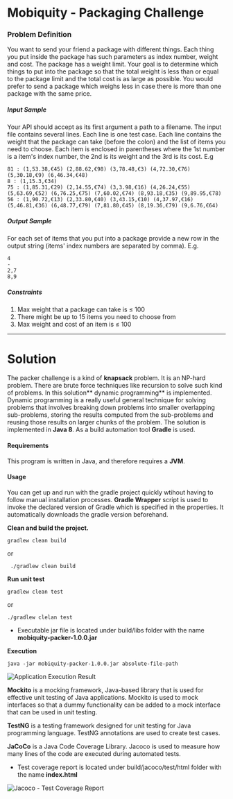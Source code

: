 # Mobiquity - Packaging Challenge
### Problem Definition
You want to send your friend a package with different things. Each thing you put inside the package has such parameters as index number, weight and cost. The package has a weight limit. Your goal is to determine which things to put into the package so that the total weight is less than or equal to the package limit and the total cost is as large as possible. You would prefer to send a package which weighs less in case there is more than one package with the same price.
##### Input Sample
Your API should accept as its first argument a path to a filename. The input file contains several lines. Each line is one test case. Each line contains the weight that the package can take (before the colon) and the list of items you need to choose. Each item is enclosed in parentheses where the 1st number is a item's index number, the 2nd is its weight and the 3rd is its cost. E.g
```shell
81 : (1,53.38,€45) (2,88.62,€98) (3,78.48,€3) (4,72.30,€76) (5,30.18,€9) (6,46.34,€48)
8 : (1,15.3,€34)
75 : (1,85.31,€29) (2,14.55,€74) (3,3.98,€16) (4,26.24,€55) (5,63.69,€52) (6,76.25,€75) (7,60.02,€74) (8,93.18,€35) (9,89.95,€78)
56 : (1,90.72,€13) (2,33.80,€40) (3,43.15,€10) (4,37.97,€16) (5,46.81,€36) (6,48.77,€79) (7,81.80,€45) (8,19.36,€79) (9,6.76,€64)
```
##### Output Sample
For each set of items that you put into a package provide a new row in the output string (items' index numbers are separated by comma). E.g.
```shell
4
-
2,7
8,9
```
##### Constraints
1. Max weight that a package can take is ≤ 100
2. There might be up to 15 items you need to choose from
3. Max weight and cost of an item is ≤ 100

------------
# Solution
The packer challenge is a kind of **knapsack** problem. It is an NP-hard problem. There are brute force techniques like recursion to solve such kind of problems. In this solution** dynamic programming** is implemented. Dynamic programming is a really useful general technique for solving problems that involves breaking down problems into smaller overlapping sub-problems, storing the results computed from the sub-problems and reusing those results on larger chunks of the problem. 
The solution is implemented in **Java 8**. As a build automation tool **Gradle** is used.
#### Requirements
This program is written in Java, and therefore requires a **JVM**.

#### Usage
You can get up and run with the gradle project quickly wtihout having to follow manual installation processes.  **Gradle Wrapper** script is used to invoke the declared version of Gradle which is specified in the properties. It automatically downloads the gradle version beforehand.

**Clean and build the project.**


    gradlew clean build  

or

     ./gradlew clean build

**Run unit test**

    gradlew clean test

or

    ./gradlew clelan test

- Executable jar file is located under build/libs folder with the name **mobiquity-packer-1.0.0.jar**

**Execution**
```shell
java -jar mobiquity-packer-1.0.0.jar absolute-file-path
```
![Application Execution Result](https://user-images.githubusercontent.com/76202242/103179240-e0495d80-489a-11eb-9dda-262010ff64a3.PNG "Application Execution Result")

**Mockito** is a mocking framework, Java-based library that is used for effective unit testing of Java applications. Mockito is used to mock interfaces so that a dummy functionality can be added to a mock interface that can be used in unit testing.

**TestNG** is a testing framework designed for unit testing for Java programming language. TestNG annotations are used to create test cases.

**JaCoCo** is a Java Code Coverage Library. Jacoco is used to measure how many lines of the code are executed during automated tests.

- Test coverage report is located under build/jacoco/test/html folder with the name **index.html**

![Jacoco - Test Coverage Report](https://user-images.githubusercontent.com/76202242/103179326-e2f88280-489b-11eb-93d6-00fc05ff092f.PNG "Jacoco - Test Coverage Report")
